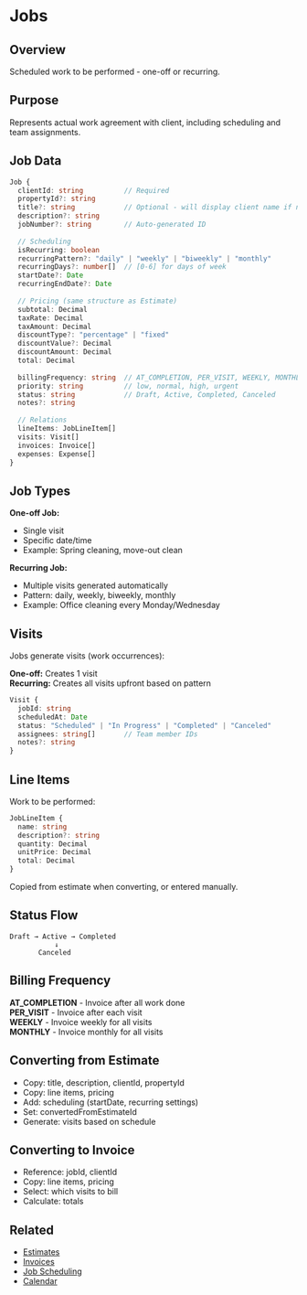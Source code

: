 # Jobs

## Overview

Scheduled work to be performed - one-off or recurring.

## Purpose

Represents actual work agreement with client, including scheduling and team assignments.

## Job Data

```typescript
Job {
  clientId: string          // Required
  propertyId?: string
  title?: string            // Optional - will display client name if not provided
  description?: string
  jobNumber?: string        // Auto-generated ID
  
  // Scheduling
  isRecurring: boolean
  recurringPattern?: "daily" | "weekly" | "biweekly" | "monthly"
  recurringDays?: number[]  // [0-6] for days of week
  startDate?: Date
  recurringEndDate?: Date
  
  // Pricing (same structure as Estimate)
  subtotal: Decimal
  taxRate: Decimal
  taxAmount: Decimal
  discountType?: "percentage" | "fixed"
  discountValue?: Decimal
  discountAmount: Decimal
  total: Decimal
  
  billingFrequency: string  // AT_COMPLETION, PER_VISIT, WEEKLY, MONTHLY
  priority: string          // low, normal, high, urgent
  status: string            // Draft, Active, Completed, Canceled
  notes?: string
  
  // Relations
  lineItems: JobLineItem[]
  visits: Visit[]
  invoices: Invoice[]
  expenses: Expense[]
}
```

## Job Types

**One-off Job:**
- Single visit
- Specific date/time
- Example: Spring cleaning, move-out clean

**Recurring Job:**
- Multiple visits generated automatically
- Pattern: daily, weekly, biweekly, monthly
- Example: Office cleaning every Monday/Wednesday

## Visits

Jobs generate visits (work occurrences):

**One-off:** Creates 1 visit  
**Recurring:** Creates all visits upfront based on pattern

```typescript
Visit {
  jobId: string
  scheduledAt: Date
  status: "Scheduled" | "In Progress" | "Completed" | "Canceled"
  assignees: string[]       // Team member IDs
  notes?: string
}
```

## Line Items

Work to be performed:

```typescript
JobLineItem {
  name: string
  description?: string
  quantity: Decimal
  unitPrice: Decimal
  total: Decimal
}
```

Copied from estimate when converting, or entered manually.

## Status Flow

```
Draft → Active → Completed
           ↓
       Canceled
```

## Billing Frequency

**AT_COMPLETION** - Invoice after all work done  
**PER_VISIT** - Invoice after each visit  
**WEEKLY** - Invoice weekly for all visits  
**MONTHLY** - Invoice monthly for all visits  

## Converting from Estimate

- Copy: title, description, clientId, propertyId
- Copy: line items, pricing
- Add: scheduling (startDate, recurring settings)
- Set: convertedFromEstimateId
- Generate: visits based on schedule

## Converting to Invoice

- Reference: jobId, clientId
- Copy: line items, pricing
- Select: which visits to bill
- Calculate: totals

## Related

- [Estimates](/docs/features/ESTIMATES.md)
- [Invoices](/docs/features/INVOICES.md)
- [Job Scheduling](/docs/features/JOB_SCHEDULING.md)
- [Calendar](/docs/features/CALENDAR.md)

